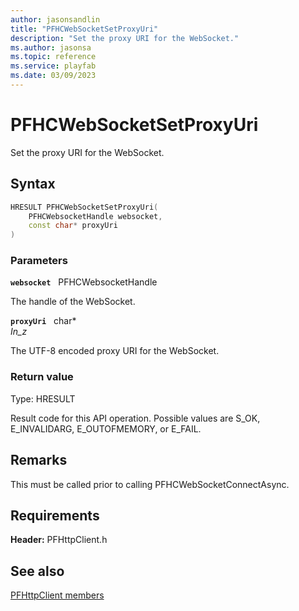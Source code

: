 ```yaml
---
author: jasonsandlin
title: "PFHCWebSocketSetProxyUri"
description: "Set the proxy URI for the WebSocket."
ms.author: jasonsa
ms.topic: reference
ms.service: playfab
ms.date: 03/09/2023
---
```


# PFHCWebSocketSetProxyUri  

Set the proxy URI for the WebSocket.  

## Syntax  
  
```cpp
HRESULT PFHCWebSocketSetProxyUri(  
    PFHCWebsocketHandle websocket,  
    const char* proxyUri  
)  
```  
  
### Parameters  
  
**`websocket`** &nbsp; PFHCWebsocketHandle  
  
The handle of the WebSocket.  
  
**`proxyUri`** &nbsp; char*  
*_In_z_*  
  
The UTF-8 encoded proxy URI for the WebSocket.  
  
  
### Return value
Type: HRESULT
  
Result code for this API operation. Possible values are S_OK, E_INVALIDARG, E_OUTOFMEMORY, or E_FAIL.
  
## Remarks  
  
This must be called prior to calling PFHCWebSocketConnectAsync.
  
## Requirements  
  
**Header:** PFHttpClient.h
  
## See also  
[PFHttpClient members](../pfhttpclient_members.md)  

  
  
